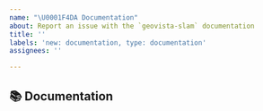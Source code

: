 ```yaml
---
name: "\U0001F4DA Documentation"
about: Report an issue with the `geovista-slam` documentation
title: ''
labels: 'new: documentation, type: documentation'
assignees: ''

---
```


## 📚 Documentation
<!-- Describe the issue or provide a suggestion how we can improve the documentation -->
